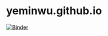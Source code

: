 # yeminwu.github.io
[![Binder](https://mybinder.org/badge_logo.svg)](https://mybinder.org/v2/gh/Zoeoez/yeminwu.github.io/master)
